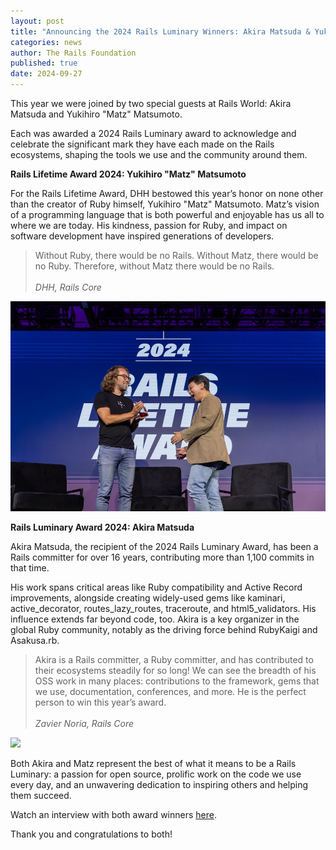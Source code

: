 ```yaml
---
layout: post
title: "Announcing the 2024 Rails Luminary Winners: Akira Matsuda & Yukihiro Matsumoto"
categories: news
author: The Rails Foundation
published: true
date: 2024-09-27
---
```


This year we were joined by two special guests at Rails World: Akira Matsuda and Yukihiro "Matz" Matsumoto. 

Each was awarded a 2024 Rails Luminary award to acknowledge and celebrate the significant mark they have each made on the Rails ecosystems, shaping the tools we use and the community around them.

**Rails Lifetime Award 2024: Yukihiro "Matz" Matsumoto**

For the Rails Lifetime Award, DHH bestowed this year’s honor on none other than the creator of Ruby himself, Yukihiro "Matz" Matsumoto. Matz’s vision of a programming language that is both powerful and enjoyable has us all to where we are today. His kindness, passion for Ruby, and impact on software development have inspired generations of developers.

>Without Ruby, there would be no Rails. Without Matz, there would be no Ruby. Therefore, without Matz there would be no Rails.
><br><br>*DHH, Rails Core*
>

<img src="/assets/images/RW24-Matz-Rails-Lifetime.jpg">

**Rails Luminary Award 2024: Akira Matsuda**

Akira Matsuda, the recipient of the 2024 Rails Luminary Award, has been a Rails committer for over 16 years, contributing more than 1,100 commits in that time. 

His work spans critical areas like Ruby compatibility and Active Record improvements, alongside creating widely-used gems like kaminari, active_decorator, routes_lazy_routes, traceroute, and html5_validators. His influence extends far beyond code, too. Akira is a key organizer in the global Ruby community, notably as the driving force behind RubyKaigi and Asakusa.rb.

>Akira is a Rails committer, a Ruby committer, and has contributed to their ecosystems steadily for so long! We can see the breadth of his OSS work in many places: contributions to the framework, gems that we use, documentation, conferences, and more. He is the perfect person to win this year’s award.
><br><br>*Zavier Noria, Rails Core*
>

<img src="/assets/images/RW24-Akira-Rails-Luminary.jpg.jpg">

Both Akira and Matz represent the best of what it means to be a Rails Luminary: a passion for open source, prolific work on the code we use every day, and an unwavering dedication to inspiring others and helping them succeed.

Watch an interview with both award winners <a href="https://www.youtube.com/watch?v=gRSBBTA-AlY">here</a>.

Thank you and congratulations to both!

